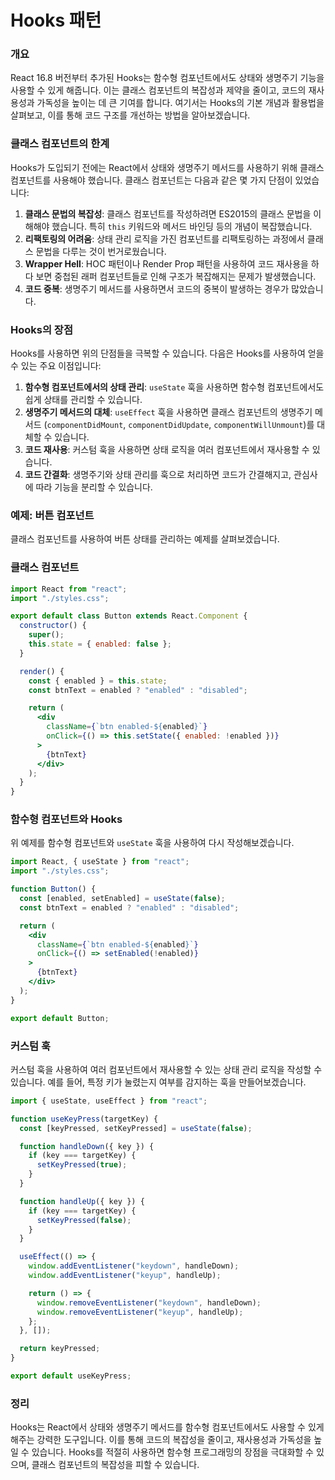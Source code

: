 # Hooks 패턴

### 개요

React 16.8 버전부터 추가된 Hooks는 함수형 컴포넌트에서도 상태와 생명주기 기능을 사용할 수 있게 해줍니다. 이는 클래스 컴포넌트의 복잡성과 제약을 줄이고, 코드의 재사용성과 가독성을 높이는 데 큰 기여를 합니다. 여기서는 Hooks의 기본 개념과 활용법을 살펴보고, 이를 통해 코드 구조를 개선하는 방법을 알아보겠습니다.

### 클래스 컴포넌트의 한계

Hooks가 도입되기 전에는 React에서 상태와 생명주기 메서드를 사용하기 위해 클래스 컴포넌트를 사용해야 했습니다. 클래스 컴포넌트는 다음과 같은 몇 가지 단점이 있었습니다:

1. **클래스 문법의 복잡성**: 클래스 컴포넌트를 작성하려면 ES2015의 클래스 문법을 이해해야 했습니다. 특히 `this` 키워드와 메서드 바인딩 등의 개념이 복잡했습니다.
2. **리팩토링의 어려움**: 상태 관리 로직을 가진 컴포넌트를 리팩토링하는 과정에서 클래스 문법을 다루는 것이 번거로웠습니다.
3. **Wrapper Hell**: HOC 패턴이나 Render Prop 패턴을 사용하여 코드 재사용을 하다 보면 중첩된 래퍼 컴포넌트들로 인해 구조가 복잡해지는 문제가 발생했습니다.
4. **코드 중복**: 생명주기 메서드를 사용하면서 코드의 중복이 발생하는 경우가 많았습니다.

### Hooks의 장점

Hooks를 사용하면 위의 단점들을 극복할 수 있습니다. 다음은 Hooks를 사용하여 얻을 수 있는 주요 이점입니다:

1. **함수형 컴포넌트에서의 상태 관리**: `useState` 훅을 사용하면 함수형 컴포넌트에서도 쉽게 상태를 관리할 수 있습니다.
2. **생명주기 메서드의 대체**: `useEffect` 훅을 사용하면 클래스 컴포넌트의 생명주기 메서드 (`componentDidMount`, `componentDidUpdate`, `componentWillUnmount`)를 대체할 수 있습니다.
3. **코드 재사용**: 커스텀 훅을 사용하면 상태 로직을 여러 컴포넌트에서 재사용할 수 있습니다.
4. **코드 간결화**: 생명주기와 상태 관리를 훅으로 처리하면 코드가 간결해지고, 관심사에 따라 기능을 분리할 수 있습니다.

### 예제: 버튼 컴포넌트

클래스 컴포넌트를 사용하여 버튼 상태를 관리하는 예제를 살펴보겠습니다.

### 클래스 컴포넌트

```jsx
import React from "react";
import "./styles.css";

export default class Button extends React.Component {
  constructor() {
    super();
    this.state = { enabled: false };
  }

  render() {
    const { enabled } = this.state;
    const btnText = enabled ? "enabled" : "disabled";

    return (
      <div
        className={`btn enabled-${enabled}`}
        onClick={() => this.setState({ enabled: !enabled })}
      >
        {btnText}
      </div>
    );
  }
}
```

### 함수형 컴포넌트와 Hooks

위 예제를 함수형 컴포넌트와 `useState` 훅을 사용하여 다시 작성해보겠습니다.

```jsx
import React, { useState } from "react";
import "./styles.css";

function Button() {
  const [enabled, setEnabled] = useState(false);
  const btnText = enabled ? "enabled" : "disabled";

  return (
    <div
      className={`btn enabled-${enabled}`}
      onClick={() => setEnabled(!enabled)}
    >
      {btnText}
    </div>
  );
}

export default Button;
```

### 커스텀 훅

커스텀 훅을 사용하여 여러 컴포넌트에서 재사용할 수 있는 상태 관리 로직을 작성할 수 있습니다. 예를 들어, 특정 키가 눌렸는지 여부를 감지하는 훅을 만들어보겠습니다.

```jsx
import { useState, useEffect } from "react";

function useKeyPress(targetKey) {
  const [keyPressed, setKeyPressed] = useState(false);

  function handleDown({ key }) {
    if (key === targetKey) {
      setKeyPressed(true);
    }
  }

  function handleUp({ key }) {
    if (key === targetKey) {
      setKeyPressed(false);
    }
  }

  useEffect(() => {
    window.addEventListener("keydown", handleDown);
    window.addEventListener("keyup", handleUp);

    return () => {
      window.removeEventListener("keydown", handleDown);
      window.removeEventListener("keyup", handleUp);
    };
  }, []);

  return keyPressed;
}

export default useKeyPress;
```

### 정리

Hooks는 React에서 상태와 생명주기 메서드를 함수형 컴포넌트에서도 사용할 수 있게 해주는 강력한 도구입니다. 이를 통해 코드의 복잡성을 줄이고, 재사용성과 가독성을 높일 수 있습니다. Hooks를 적절히 사용하면 함수형 프로그래밍의 장점을 극대화할 수 있으며, 클래스 컴포넌트의 복잡성을 피할 수 있습니다.
